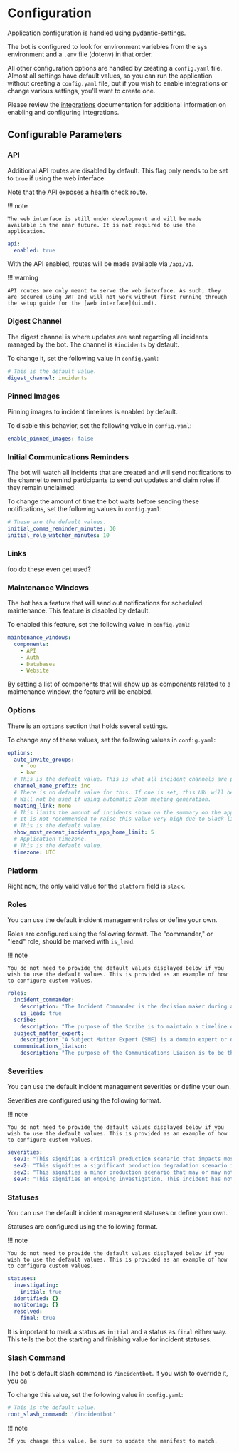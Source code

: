 # Configuration

Application configuration is handled using [pydantic-settings](https://docs.pydantic.dev/latest/concepts/pydantic_settings/).

The bot is configured to look for environment variebles from the sys environment and a `.env` file (dotenv) in that order.

All other configuration options are handled by creating a `config.yaml` file. Almost all settings have default values, so you can run the application without creating a `config.yaml` file, but if you wish to enable integrations or change various settings, you'll want to create one.

Please review the [integrations](integrations.md) documentation for additional information on enabling and configuring integrations.

## Configurable Parameters

### API

Additional API routes are disabled by default. This flag only needs to be set to `true` if using the web interface.

Note that the API exposes a health check route.

!!! note

    The web interface is still under development and will be made available in the near future. It is not required to use the application.

```yaml
api:
  enabled: true
```

With the API enabled, routes will be made available via `/api/v1`.

!!! warning

    API routes are only meant to serve the web interface. As such, they are secured using JWT and will not work without first running through the setup guide for the [web interface](ui.md).

### Digest Channel

The digest channel is where updates are sent regarding all incidents managed by the bot. The channel is `#incidents` by default.

To change it, set the following value in `config.yaml`:

```yaml
# This is the default value.
digest_channel: incidents
```

### Pinned Images

Pinning images to incident timelines is enabled by default.

To disable this behavior, set the following value in `config.yaml`:

```yaml
enable_pinned_images: false
```

### Initial Communications Reminders

The bot will watch all incidents that are created and will send notifications to the channel to remind participants to send out updates and claim roles if they remain unclaimed.

To change the amount of time the bot waits before sending these notifications, set the following values in `config.yaml`:

```yaml
# These are the default values.
initial_comms_reminder_minutes: 30
initial_role_watcher_minutes: 10
```

### Links

foo do these even get used?

### Maintenance Windows

The bot has a feature that will send out notifications for scheduled maintenance. This feature is disabled by default.

To enabled this feature, set the following value in `config.yaml`:

```yaml
maintenance_windows:
  components:
    - API
    - Auth
    - Databases
    - Website
```

By setting a list of components that will show up as components related to a maintenance window, the feature will be enabled.

### Options

There is an `options` section that holds several settings.

To change any of these values, set the following values in `config.yaml`:

```yaml
options:
  auto_invite_groups:
    - foo
    - bar
  # This is the default value. This is what all incident channels are prefixed with.
  channel_name_prefix: inc
  # There is no default value for this. If one is set, this URL will be used for the meeting advertised with each incident.
  # Will not be used if using automatic Zoom meeting generation.
  meeting_link: None
  # This limits the amount of incidents shown on the summary on the app home page.
  # It is not recommended to raise this value very high due to Slack limitations on how many blocks can appear in a message.
  # This is the default value.
  show_most_recent_incidents_app_home_limit: 5
  # Application timezone.
  # This is the default value.
  timezone: UTC
```

### Platform

Right now, the only valid value for the `platform` field is `slack`.

### Roles

You can use the default incident management roles or define your own.

Roles are configured using the following format. The "commander," or "lead" role, should be marked with `is_lead`.

!!! note

    You do not need to provide the default values displayed below if you wish to use the default values. This is provided as an example of how to configure custom values.

```yaml
roles:
  incident_commander:
    description: "The Incident Commander is the decision maker during a major incident, delegating tasks and listening to input from subject matter experts in order to bring the incident to resolution. They become the highest ranking individual on any major incident call, regardless of their day-to-day rank. Their decisions made as commander are final.\n\nYour job as an Incident Commander is to listen to the call and to watch the incident Slack room in order to provide clear coordination, recruiting others to gather context and details. You should not be performing any actions or remediations, checking graphs, or investigating logs. Those tasks should be delegated.\n\nAn IC should also be considering next steps and backup plans at every opportunity, in an effort to avoid getting stuck without any clear options to proceed and to keep things moving towards resolution.\n\nMore information: https://response.pagerduty.com/training/incident_commander/",
    is_lead: true
  scribe:
    description: "The purpose of the Scribe is to maintain a timeline of key events during an incident, documenting actions, and keeping track of any follow-up items that will need to be addressed.\n\nMore information: https://response.pagerduty.com/training/scribe/",
  subject_matter_expert:
    description: "A Subject Matter Expert (SME) is a domain expert or designated owner of a component or service that is part of the software stack. These are critical members of the incident response process that play pivotal roles in identifying and resolving individual components of impacted ecosystems.\n\nMore information: https://response.pagerduty.com/training/subject_matter_expert/",
  communications_liaison:
    description: "The purpose of the Communications Liaison is to be the primary individual in charge of notifying our customers of the current conditions, and informing the Incident Commander of any relevant feedback from customers as the incident progresses.\n\nIt's important for the rest of the command staff to be able to focus on the problem at hand, rather than worrying about crafting messages to customers.\nYour job as Communications Liaison is to listen to the call, watch the incident Slack room, and track incoming customer support requests, keeping track of what's going on and how far the incident is progressing (still investigating vs close to resolution).\n\nThe Incident Commander will instruct you to notify customers of the incident and keep them updated at various points throughout the call. You will be required to craft the message, gain approval from the IC, and then disseminate that message to customers.\n\nMore information: https://response.pagerduty.com/training/customer_liaison/"
```

### Severities

You can use the default incident management severities or define your own.

Severities are configured using the following format.

!!! note

    You do not need to provide the default values displayed below if you wish to use the default values. This is provided as an example of how to configure custom values.

```yaml
severities:
  sev1: "This signifies a critical production scenario that impacts most or all users with a major impact on SLAs. This is an all-hands-on-deck scenario that requires swift action to restore operation. Customers must be notified.",
  sev2: "This signifies a significant production degradation scenario impacting a large portion of users.",
  sev3: "This signifies a minor production scenario that may or may not result in degradation. This situation is worth coordination to resolve quickly but does not indicate a critical loss of service for users.",
  sev4: "This signifies an ongoing investigation. This incident has not been promoted to SEV3 yet, indicating there may be little to no impact, but the situation warrants a closer look. This is diagnostic in nature. This is the default setting for a new incident.",
```

### Statuses

You can use the default incident management statuses or define your own.

Statuses are configured using the following format.

!!! note

    You do not need to provide the default values displayed below if you wish to use the default values. This is provided as an example of how to configure custom values.

```yaml
statuses:
  investigating:
    initial: true
  identified: {}
  monitoring: {}
  resolved:
    final: true
```

It is important to mark a status as `initial` and a status as `final` either way. This tells the bot the starting and finishing value for incident statuses.

### Slash Command

The bot's default slash command is `/incidentbot`. If you wish to override it, you ca

To change this value, set the following value in `config.yaml`:

```yaml
# This is the default value.
root_slash_command: '/incidentbot'
```

!!! note

    If you change this value, be sure to update the manifest to match.
